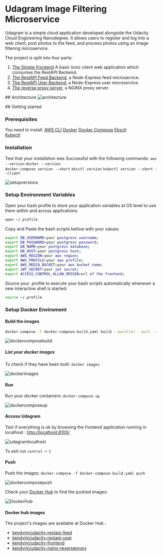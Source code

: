 # Udagram Image Filtering Microservice

Udagram is a simple cloud application developed alongside the Udacity Cloud Engineering Nanodegree. It allows users to register and log into a web client, post photos to the feed, and process photos using an image filtering microservice.

The project is split into four parts:

1. [The Simple Frontend](udacity-c3-frontend)
A basic Ionic client web application which consumes the RestAPI Backend.
2. [The RestAPI Feed Backend](udacity-c3-restapi-feed), a Node-Express feed microservice.
3. [The RestAPI User Backend](udacity-c3-restapi-user), a Node-Express user microservice.
4. [The reverse proxy server](udaciy-c3-nginx-reverseproxy), a NGINX proxy server.

## Architecture
![architecture](./screenshots/architecture-v2.png)

## Getting started

### Prerequisites

You need to install:
[AWS CLI](https://docs.aws.amazon.com/cli/latest/userguide/install-linux.html)
[Docker](https://docs.docker.com/get-docker/)
[Docker Compose](https://docs.docker.com/compose/install/)
[Eksctl](https://docs.aws.amazon.com/eks/latest/userguide/getting-started-eksctl.html)  
[Kubectl](https://docs.aws.amazon.com/eks/latest/userguide/install-kubectl.html)

### Installation

Test that your installation was Successful with the following commands:
`aws --version`
`docker --version`  
`docker-compose version --short`
`eksctl version`
`kubectl version --short --client`  

![setupversions](screenshots/setupversions.png)

### Setup Environment Variables

Open your bash profile to store your application variables at OS level to use them within and across applications:

```bash
open ~/.profile
```

Copy and Paste the bash scripts bellow with your values:

```bash
export DB_USERNAME=your postgress username;
export DB_PASSWORD=your postgress password;
export DB_NAME=your postgress database;
export DB_HOST=your postgress host;
export AWS_REGION=your aws region;
export AWS_PROFILE=your aws profile;
export AWS_MEDIA_BUCKET=your aws bucket name;
export JWT_SECRET=your jwt secret;
export ACCESS_CONTROL_ALLOW_ORIGIN=url of the frontend;
```

Source your .profile to execute your bash scripts automatically whenever a new interactive shell is started:

```bash
source ~/.profile
```  

### Setup Docker Enviroment

#### Build the images

```bash
docker-compose -f docker-compose-build.yaml build --parallel --pull --force-rm
```

![dockercomposebuild](screenshots/dockercomposebuild.png)

##### List your docker images

To check if they have been built: `docker images`  

![dockerimages](screenshots/dockerimages.png)

#### Run

Run your docker containers: `docker-compose up`  

![dockercomposeup](screenshots/dockercomposeup.png)  

#### Access Udagram

Test if everything is ok by browsing the frontend application running in localhost : <http://localhost:8100/>

![udagramlocalhost](screenshots/udagramlocalhost.png)

To exit run `control + C`

#### Push

Push the images: `docker-compose -f docker-compose-build.yaml push`

![dockercomposepush](screenshots/dockercomposepush.png)  

Check your [Docker Hub](https://hub.docker.com/) to find the pushed images:

![DockerHub](screenshots/dockerhub.png)

#### Docker hub images

The project's images are available at Docker Hub :

- [kendyjm/udacity-restapi-feed](https://hub.docker.com/repository/docker/kendyjm/udacity-restapi-feed)
- [kendyjm/udacity-restapi-user](https://hub.docker.com/repository/docker/kendyjm/udacity-restapi-user)
- [kendyjm/udacity-frontend](https://hub.docker.com/repository/docker/kendyjm/udacity-frontend)
- [kendyjm/udacity-nginx-reverseproxy](https://hub.docker.com/repository/docker/kendyjm/udacity-nginx-reverseproxy)
